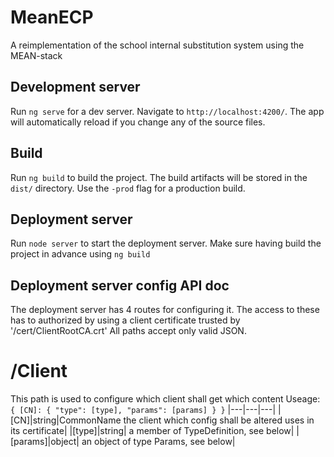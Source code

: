 
# MeanECP

A reimplementation of the school internal substitution system using the MEAN-stack  

## Development server

Run `ng serve` for a dev server. Navigate to `http://localhost:4200/`. The app will automatically reload if you change any of the source files.

## Build

Run `ng build` to build the project. The build artifacts will be stored in the `dist/` directory. Use the `-prod` flag for a production build.

## Deployment server

Run `node server`  to start the deployment server. Make sure having build the project in advance using `ng build`

## Deployment server config API doc

The deployment server has 4 routes for configuring it. The access to these has to authorized by using a client certificate trusted by '/cert/ClientRootCA.crt'
All paths accept only valid JSON.
 # /Client
   This path is used to configure which client shall get which content
   Useage:
   `{
     [CN]: {
        "type": [type],
        "params": [params]
        }
   }`
   |---|---|---|
   |[CN]|string|CommonName the client which config shall be altered uses in its certificate|
   |[type]|string| a member of TypeDefinition, see below|
   |[params]|object| an object of type Params, see below|
   


